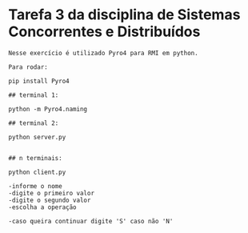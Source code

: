 # Tarefa 3 da disciplina de Sistemas Concorrentes e Distribuídos
    Nesse exercício é utilizado Pyro4 para RMI em python.

    Para rodar:

    pip install Pyro4

    ## terminal 1:

    python -m Pyro4.naming

    ## terminal 2:

    python server.py


    ## n terminais:

    python client.py

    -informe o nome
    -digite o primeiro valor
    -digite o segundo valor
    -escolha a operação

    -caso queira continuar digite 'S' caso não 'N'